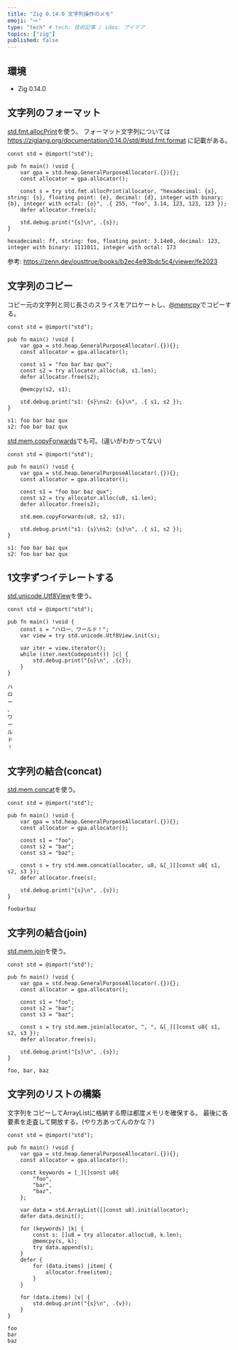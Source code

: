 ```yaml
---
title: "Zig 0.14.0 文字列操作のメモ"
emoji: "🪢"
type: "tech" # tech: 技術記事 / idea: アイデア
topics: ["zig"]
published: false
---
```


## 環境

- Zig 0.14.0

## 文字列のフォーマット

[std.fmt.allocPrint](https://ziglang.org/documentation/0.14.0/std/#std.fmt.allocPrint)を使う。
フォーマット文字列については https://ziglang.org/documentation/0.14.0/std/#std.fmt.format に記載がある。

```zig
const std = @import("std");

pub fn main() !void {
    var gpa = std.heap.GeneralPurposeAllocator(.{}){};
    const allocator = gpa.allocator();

    const s = try std.fmt.allocPrint(allocator, "hexadecimal: {x}, string: {s}, floating point: {e}, decimal: {d}, integer with binary: {b}, integer with octal: {o}", .{ 255, "foo", 3.14, 123, 123, 123 });
    defer allocator.free(s);

    std.debug.print("{s}\n", .{s});
}
```

```text:出力
hexadecimal: ff, string: foo, floating point: 3.14e0, decimal: 123, integer with binary: 1111011, integer with octal: 173
```

参考: https://zenn.dev/ousttrue/books/b2ec4e93bdc5c4/viewer/fe2023

## 文字列のコピー

コピー元の文字列と同じ長さのスライスをアロケートし、[@memcpy](https://ziglang.org/documentation/0.14.0/#memcpy)でコピーする。

```zig
const std = @import("std");

pub fn main() !void {
    var gpa = std.heap.GeneralPurposeAllocator(.{}){};
    const allocator = gpa.allocator();

    const s1 = "foo bar baz qux";
    const s2 = try allocator.alloc(u8, s1.len);
    defer allocator.free(s2);

    @memcpy(s2, s1);

    std.debug.print("s1: {s}\ns2: {s}\n", .{ s1, s2 });
}
```

```text:出力
s1: foo bar baz qux
s2: foo bar baz qux
```

[std.mem.copyForwards](https://ziglang.org/documentation/0.14.0/std/#std.mem.copyForwards)でも可。(違いがわかってない)

```zig
const std = @import("std");

pub fn main() !void {
    var gpa = std.heap.GeneralPurposeAllocator(.{}){};
    const allocator = gpa.allocator();

    const s1 = "foo bar baz qux";
    const s2 = try allocator.alloc(u8, s1.len);
    defer allocator.free(s2);

    std.mem.copyForwards(u8, s2, s1);

    std.debug.print("s1: {s}\ns2: {s}\n", .{ s1, s2 });
}
```

```text:出力
s1: foo bar baz qux
s2: foo bar baz qux
```

## 1文字ずつイテレートする

[std.unicode.Utf8View](https://ziglang.org/documentation/0.14.0/std/#std.unicode.Utf8View)を使う。

```zig
const std = @import("std");

pub fn main() !void {
    const s = "ハロー、ワールド！";
    var view = try std.unicode.Utf8View.init(s);

    var iter = view.iterator();
    while (iter.nextCodepoint()) |c| {
        std.debug.print("{u}\n", .{c});
    }
}
```

```text:出力
ハ
ロ
ー
、
ワ
ー
ル
ド
！
```

## 文字列の結合(concat)

[std.mem.concat](https://ziglang.org/documentation/0.14.0/std/#std.mem.concat)を使う。

```zig
const std = @import("std");

pub fn main() !void {
    var gpa = std.heap.GeneralPurposeAllocator(.{}){};
    const allocator = gpa.allocator();

    const s1 = "foo";
    const s2 = "bar";
    const s3 = "baz";

    const s = try std.mem.concat(allocator, u8, &[_][]const u8{ s1, s2, s3 });
    defer allocator.free(s);

    std.debug.print("{s}\n", .{s});
}
```

```text:出力
foobarbaz
```

## 文字列の結合(join)

[std.mem.join](https://ziglang.org/documentation/0.14.0/std/#std.mem.join)を使う。

```zig
const std = @import("std");

pub fn main() !void {
    var gpa = std.heap.GeneralPurposeAllocator(.{}){};
    const allocator = gpa.allocator();

    const s1 = "foo";
    const s2 = "bar";
    const s3 = "baz";

    const s = try std.mem.join(allocator, ", ", &[_][]const u8{ s1, s2, s3 });
    defer allocator.free(s);

    std.debug.print("{s}\n", .{s});
}
```

```text:出力
foo, bar, baz
```

## 文字列のリストの構築

文字列をコピーしてArrayListに格納する際は都度メモリを確保する。
最後に各要素を走査して開放する。(やり方あってんのかな？)

```zig
const std = @import("std");

pub fn main() !void {
    var gpa = std.heap.GeneralPurposeAllocator(.{}){};
    const allocator = gpa.allocator();

    const keywords = [_][]const u8{
        "foo",
        "bar",
        "baz",
    };

    var data = std.ArrayList([]const u8).init(allocator);
    defer data.deinit();

    for (keywords) |k| {
        const s: []u8 = try allocator.alloc(u8, k.len);
        @memcpy(s, k);
        try data.append(s);
    }
    defer {
        for (data.items) |item| {
            allocator.free(item);
        }
    }

    for (data.items) |v| {
        std.debug.print("{s}\n", .{v});
    }
}
```

```text:出力
foo
bar
baz
```
